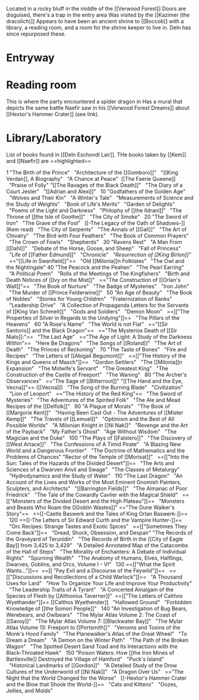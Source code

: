 Located in a rocky bluff in the middle of the [[Verwood Forest]]
Doors are disguised, there's a trap in the entry area
Was visited by the [[Kazimer (the dracolich)]]
Appears to have been an ancient shrine to [[Boccob]] with a library, a reading room, and a room for the shrine keeper to live in.  Deln has since repurposed these.

# Entryway

# Reading room
This is where the party encountered a spider dragon in Has a mural that depicts the same battle Naefir saw in his [[Verwood Forest Dreams]] about [[Hextor's Hammer Crater]] (see link).

# Library/Laboratory
List of books found in [[Deln Eschondi Lair]].  THe  books taken by [[Kem]] and [[Naefir]] are ==highlighted==

1 "The Birth of the Prince"
  "Architecture of the [[Gomboro]]"
  "[[King Verdan]], A Biography"
  "A Chance at Peace"
 [[The Faerie Queene]]
  "Praise of Folly"
"[[The Ravages of the Black Death]]"
  "The Diary of a Court Jester"
  "[[Adrian and Alexi]]"
  10 "Godfathers of the Golden Age"
  "Wolves and Their Kin"
  "A Winter's Tale"
  "Measurements of Science and the Study of Weights"
  "Book of Life's Merits"
  "Garden of Delights"
  "Poems of the Light and Darkness"
  "Philophy of [[the Ildrani]]"
  "The Throne of [[the Isle of Goothe]]"
  "The City of Smoke"
  20 "The Sword of Iron"
  "The Grave of the Fool"
  [[-The Legacy of the Oath of Shadows-]] (Kem read)
  "The City of Serpents"
  "The Annals of [[Gall]]"
  "The Art of Chivalry"
  "The Bird with Four Feathers"
  "The Book of Common Prayers"
  "The Crown of Fowls"
  "Shepherds"
  30 "Ravens Rest"
  "A Man From [[Dahl]]"
  "Debate of the Horse, Goose, and Sheep"
  "Fall of Princess"
  "Life of [[Father Edmund]]"
  "Chronicle"
  *"Resurrection of [[King Birlon]]"*
  =="[[Life in Swanfield]]"==
  "Old [[Milonia]]n Folktales"
  "The Owl and the Nightingale"
40 "The Peacock and the Peahen"
  "The Pearl Earring"
  "A Political Poem"
  "Rolls of the Meetings of The Kingfishers"
  "Birth and Death Notices of [[Ivy on the Mist]]"
  =="The Construction of [[Orlan's Wall]]"==
  "The Book of Nurture"
  "The Badge of Mysteries"
  "Iron John"
  "The Murder of [[Prince Felderwine]]"
  50 "An Age of Beauty"
  "The Book of Nobles"
  "Stories for Young Children"
  "Fraternization of Ranks"
  "Leadership Drive"
  "A Collection of Propaganda Letters for the Servants of [[King Van Schmelt]]"
  "Gods and Soldiers"
  "Demon Moon"
  ==[["The Properties of Silver in Regards to the Undying"]]==
  "The Pillars of the Heavens"
  60 "A Rose's Name"
  "The World is not Flat"
  =="[[Sir Santorio]] and the Black Dragon"==
  =="The Mysterios Death of [[Sir Nialo]]:"==
  "The Last Age"
  =="The Age of Light: A Study of the Darkness Within"==
  "Here Be Dragons"
  "The Songs of [[Roland]]"
  "The Art of Death"
  "The Princes of Reckoning"
  70 "The Taste of Bones"
  "Fire and Recipes"
  "The Letters of [[Abigail Begumont]]"
  ==[["The History of the Kings and Queens of Masch"]]==
  "Gordon Settlers"
  "The [[Milonia]]n Expansion"
  "The Midwife's Servant"
  "The Greatest King"
  "The Construction of the Castle of Freeport"
  "The Waning"
  80 "The Archer's Observances"
  =="The Sage of [[Bitterroot]]"
"[[The Hand and the Eye, Vecna]]"== ([[Vecna]])
  "The Song of the Burning Blade"
  "Civilization"
  "Lion of Leoport"
  =="The History of the Red King"==
  "The Sword of Mysteries"
  "The Adventures of the Spirited Folk"
  "The Ale and Mead Recipes of the [[Delfolk]]"
  90 "A Plague of Morals"
  "The Book of [[Margorie Kent]]"
  "Having Been Cast Out - The Adventures of [[Mister Kemp]]"
  "The Travels of [[Lemuel]]"
  "Optimism and the Best of All Possible Worlds"
  "A Milonian Knight in [[Ni Nak]]"
  "Revenge and the Art of the Payback"
  "My Father's Ghost"
  "Age Without Wisdom"
  "The Magician and the Duke"
  100 "The Plays of [[Falstero]]"
  "The Discovery of [[West Artace]]"
  "The Confessions of A Timid Pirate"
  "A Blazing New World and a Dangerous Frontier"
  "The Doctrine of Mathematics and the Problems of Chances"
"Rector of the Temple of [[Morisat]]"
  ==[["Into the Sun: Tales of the Hazards of the Divided Desert"]]==
  "The Arts and Sciences of a Dwarven Anvil and Swage"
  "The Classes of Metalurgy"
  "Hydrodynamics and the Study of Water"
  110 "The Last Dragon"
  "An Account of the Lives and Works of the Most Eminent Gnomish Painters, Sculpters, and Architects"
  "[[Barrington Fields]]"
  "The Almanac of Poor Friedrick"
  "The Tale of the Cowardly Cavlier with the Magical Shield"
  ==[["Monsters of the Divided Desert and the High Plateau"]]==
  "Monsters and Beasts Who Roam the [[Goblin Wastes]]"
=="The Dune Walker's Story"==
  ==[[-Castle Baswerk and the Tales of King Orlan Baswerk-]]==
  120 ==[[-The Letters of Sir Edward Curth and the Vampire Hunter-]]==
  "Orc Recipes: Strange Tastes and Exotic Spices"
  ==[["Sometimes They Come Back"]]==
  "Dread, Shock, Obsession, and Despair"
"The Records of the Graveyard of Terunidin"
  "The Records of Birth in the [[City of Eagle Bay]] from 3,425 to 3,429"
  "A Detailed Annotated Map of the Catacombs of the Hall of Steps"
  "The Morality of Enchanters: A Debate of Individual Rights"
  "Spurning Wealth"
  "The Anatomy of Humans, Elves, Halflings, Dwarves, Goblins, and Orcs, Volume I - VI"
  130 ==[["What the Spirit Wants..."]]==
 ==[[ "Fey Evil and a Discourse of the Feywild"]]==
  ==[["Discussions and Recollections of a Child Warlock"]]==
  "A Thousand Uses for Lard"
  "How To Organize Your Life and Improve Your Productivity"
  "The Leadership Traits of A Tyrant"
  "A Concerted Amalgam of the Species of Flesh by [[Althonius Taverner]]"
 ==[["The Letters of Calthos Wyethander"]]== [[Calthos Wyethender]]
  "Hallowed Ground"
  "Forbidden Knowledge of [[the Somori People]]"
  140 "An Investigation of Bug Bears, Werebears, and Owlbears"
  "The Mylar Atlas Volume 2: The Coast of [[Savoy]]"
  "The Mylar Atlas Volume 7: [[Blackwater Bay]]"
  "The Mylar Atlas Volume 13: Freeport to [[Portsmith]]"
  "Venoms and Toxins of the Monk's Hood Family"
  "The Planewalker's Atlas of the Great Wheel"
  "To Dream a Dream"
  "A Demon on the Winter Path"
  "The Path of the Broken Wagon"
  "The Spotted Desert Sand Toad and Its Interactions with the Black-Throated Hawk"
  150 "Poison Waters: How [[the Iron Mines of Bartlesville]] Destroyed the Village of Hamford"
  "Puck's Island"
  "Historical Landmarks of [[Gordon]]"
  "A Detailed Study of the Drow Cultures of the Underworld of [[Ni Nak]]"
  "A Dragon Over Us"
  =="The Night that the World Changed for the Worse"
  [[-Hextor's Hammer Crater and the Blow that Shook the World-]]==
  "Cats and Kittens"
  "Oozes, Jellies, and Molds"
